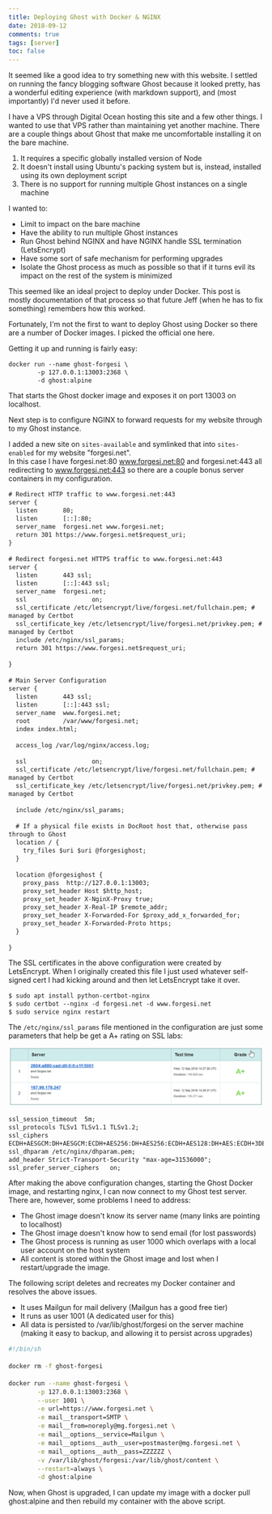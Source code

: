 ```yaml
---
title: Deploying Ghost with Docker & NGINX
date: 2018-09-12
comments: true
tags: [server]
toc: false
---
```


It seemed like a good idea to try something new with this website.  I settled on running the fancy blogging software Ghost because it looked pretty, has a wonderful editing experience (with markdown support), and (most importantly) I'd never used it before.

<!--more-->

I have a VPS through Digital Ocean hosting this site and a few other things.  I wanted to use that VPS rather than maintaining yet another machine.  There are a couple things about Ghost that make me uncomfortable installing it on the bare machine.
1. It requires a specific globally installed version of Node
2. It doesn't install using Ubuntu's packing system but is, instead, installed using its own deployment script
3. There is no support for running multiple Ghost instances on a single machine 

I wanted to:
* Limit to impact on the bare machine
* Have the ability to run multiple Ghost instances
* Run Ghost behind NGINX and have NGINX handle SSL termination (LetsEncrypt)
* Have some sort of safe mechanism for performing upgrades
* Isolate the Ghost process as much as possible so that if it turns evil its impact on the rest of the system is minimized

This seemed like an ideal project to deploy under Docker.  This post is mostly documentation of that process so that future Jeff (when he has to fix something) remembers how this worked.

Fortunately, I'm not the first to want to deploy Ghost using Docker so there are a number of Docker images.  I picked the official one here.

Getting it up and running is fairly easy:

```
docker run --name ghost-forgesi \
        -p 127.0.0.1:13003:2368 \
        -d ghost:alpine
```

That starts the Ghost docker image and exposes it on port 13003 on localhost.

Next step is to configure NGINX to forward requests for my website through to my Ghost instance.  

I added a new site on `sites-available` and symlinked that into `sites-enabled` for my website "forgesi.net".  
In this case I have forgesi.net:80 www.forgesi.net:80 and forgesi.net:443 all redirecting to www.forgesi.net:443 so there are a couple bonus server containers in my configuration.

```
# Redirect HTTP traffic to www.forgesi.net:443
server {
  listen       80;
  listen       [::]:80;
  server_name  forgesi.net www.forgesi.net;
  return 301 https://www.forgesi.net$request_uri;
}

# Redirect forgesi.net HTTPS traffic to www.forgesi.net:443
server {
  listen       443 ssl;
  listen       [::]:443 ssl;
  server_name  forgesi.net;
  ssl                  on;
  ssl_certificate /etc/letsencrypt/live/forgesi.net/fullchain.pem; # managed by Certbot
  ssl_certificate_key /etc/letsencrypt/live/forgesi.net/privkey.pem; # managed by Certbot
  include /etc/nginx/ssl_params;
  return 301 https://www.forgesi.net$request_uri;

}

# Main Server Configuration
server {
  listen       443 ssl;
  listen       [::]:443 ssl;
  server_name  www.forgesi.net;
  root         /var/www/forgesi.net;
  index index.html;

  access_log /var/log/nginx/access.log;

  ssl                  on;
  ssl_certificate /etc/letsencrypt/live/forgesi.net/fullchain.pem; # managed by Certbot
  ssl_certificate_key /etc/letsencrypt/live/forgesi.net/privkey.pem; # managed by Certbot

  include /etc/nginx/ssl_params;

  # If a physical file exists in DocRoot host that, otherwise pass through to Ghost
  location / {
    try_files $uri $uri @forgesighost;
  }

  location @forgesighost {
    proxy_pass  http://127.0.0.1:13003;
    proxy_set_header Host $http_host;
    proxy_set_header X-NginX-Proxy true;
    proxy_set_header X-Real-IP $remote_addr;
    proxy_set_header X-Forwarded-For $proxy_add_x_forwarded_for;
    proxy_set_header X-Forwarded-Proto https;
  }

}
```

The SSL certificates in the above configuration were created by LetsEncrypt.  When I originally created this file I just used whatever self-signed cert I had kicking around and then let LetsEncrypt take it over.

```
$ sudo apt install python-certbot-nginx
$ sudo certbot --nginx -d forgesi.net -d www.forgesi.net
$ sudo service nginx restart
```

The `/etc/nginx/ssl_params` file mentioned in the configuration are just some parameters that help be get a A+ rating on SSL labs:

![SSL Configuration](ssl.png)

```
ssl_session_timeout  5m;
ssl_protocols TLSv1 TLSv1.1 TLSv1.2;
ssl_ciphers ECDH+AESGCM:DH+AESGCM:ECDH+AES256:DH+AES256:ECDH+AES128:DH+AES:ECDH+3DES:DH+3DES:RSA+AESGCM:RSA+AES:RSA+3DES:!aNULL:!MD5:!DSS;
ssl_dhparam /etc/nginx/dhparam.pem;
add_header Strict-Transport-Security "max-age=31536000";
ssl_prefer_server_ciphers   on;
```

After making the above configuration changes, starting the Ghost Docker image, and restarting nginx, I can now connect to my Ghost test server.  
There are, however, some problems I need to address:
* The Ghost image doesn't know its server name (many links are pointing to localhost)
* The Ghost image doesn't know how to send email (for lost passwords)
* The Ghost process is running as user 1000 which overlaps with a local user account on the host system
* All content is stored within the Ghost image and lost when I restart/upgrade the image.

The following script deletes and recreates my Docker container and resolves the above issues.
* It uses Mailgun for mail delivery (Mailgun has a good free tier)
* It runs as user 1001 (A dedicated user for this)
* All data is persisted to /var/lib/ghost/forgesi on the server machine (making it easy to backup, and allowing it to persist across upgrades)

```sh
#!/bin/sh

docker rm -f ghost-forgesi

docker run --name ghost-forgesi \
        -p 127.0.0.1:13003:2368 \
        --user 1001 \
        -e url=https://www.forgesi.net \
        -e mail__transport=SMTP \
        -e mail__from=noreply@mg.forgesi.net \
        -e mail__options__service=Mailgun \
        -e mail__options__auth__user=postmaster@mg.forgesi.net \
        -e mail__options__auth__pass=ZZZZZZ \
        -v /var/lib/ghost/forgesi:/var/lib/ghost/content \
        --restart=always \
        -d ghost:alpine
```

Now, when Ghost is upgraded, I can update my image with a docker pull ghost:alpine and then rebuild my container with the above script.
